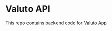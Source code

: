 # Valuto API

This repo contains backend code for [Valuto App](https://github.com/bpotmalnik/valuto)



